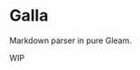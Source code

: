 # Galla

<!-- [![Package Version](https://img.shields.io/hexpm/v/galla)](https://hex.pm/packages/galla) -->
<!-- [![Hex Docs](https://img.shields.io/badge/hex-docs-ffaff3)](https://hexdocs.pm/galla/) -->

Markdown parser in pure Gleam.

WIP

<!-- ## Quick start

```sh
gleam run   # Run the project
gleam test  # Run the tests
gleam shell # Run an Erlang shell
``` -->

<!-- ## Installation

If available on Hex this package can be added to your Gleam project:

```sh
gleam add galla
```

and its documentation can be found at <https://hexdocs.pm/galla>. -->

